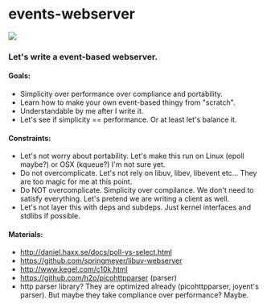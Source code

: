 events-webserver
================

![](http://i.imgur.com/ChzUb.jpg)

### Let's write a event-based webserver.

#### Goals:

 - Simplicity over performance over compliance and portability.
 - Learn how to make your own event-based thingy from "scratch".
 - Understandable by me after I write it.
 - Let's see if simplicity == performance. Or at least let's balance it.

#### Constraints:

 - Let's not worry about portability. Let's make this run on Linux (epoll maybe?) or OSX (kqueue?) I'm not sure yet.
 - Do not overcomplicate. Let's not rely on libuv, libev, libevent etc... They are too magic for me at this point.
 - Do NOT overcomplicate. Simplicity over compilance. We don't need to satisfy everything. Let's pretend we are writing a client as well.
 - Let's not layer this with deps and subdeps. Just kernel interfaces and stdlibs if possible.

#### Materials:

 - http://daniel.haxx.se/docs/poll-vs-select.html
 - https://github.com/springmeyer/libuv-webserver
 - http://www.kegel.com/c10k.html
 - https://github.com/h2o/picohttpparser (parser)
 - http parser library? They are optimized already (picohttpparser, joyent's parser). But maybe they take compliance over performance? Maybe.



